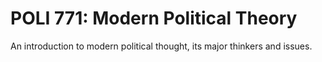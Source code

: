 # POLI 771: Modern Political Theory

An introduction to modern political thought, its major thinkers and issues.